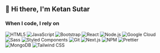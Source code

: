 ##  👋 Hi there,  I'm Ketan Sutar 

<h3>When I code, I rely on</h3>
<p>
 <!-- HTML5 -->
<img alt="HTML5" src="https://img.shields.io/badge/-HTML5-E34F26?style=flat-square&logo=html5&logoColor=white" />

<!-- JavaScript -->
<img alt="JavaScript" src="https://img.shields.io/badge/-JavaScript-F7DF1C?style=flat-square&logo=javascript&logoColor=black" />

<!-- Bootstrap -->
<img alt="Bootstrap" src="https://img.shields.io/badge/-Bootstrap-7952B3?style=flat-square&logo=bootstrap&logoColor=white" />

<!-- React -->
<img alt="React" src="https://img.shields.io/badge/-React-45b8d8?style=flat-square&logo=react&logoColor=white" />

<!-- Node.js -->
<img alt="Node.js" src="https://img.shields.io/badge/-Node.js-43853D?style=flat-square&logo=node.js&logoColor=white" />

<!-- Google Cloud Platform -->
<img alt="Google Cloud" src="https://img.shields.io/badge/-Google_Cloud_Platform-1A73E8?style=flat-square&logo=google-cloud&logoColor=white" />

<!-- Sass -->
<img alt="Sass" src="https://img.shields.io/badge/-Sass-CC6699?style=flat-square&logo=sass&logoColor=white" />

<!-- Styled Components -->
<img alt="Styled Components" src="https://img.shields.io/badge/-Styled_Components-DB7092?style=flat-square&logo=styled-components&logoColor=white" />

<!-- Git -->
<img alt="Git" src="https://img.shields.io/badge/-Git-F05032?style=flat-square&logo=git&logoColor=white" />

<!-- Next.js (Corrected) -->
<img alt="Next.js" src="https://img.shields.io/badge/-Next.js-000000?style=flat-square&logo=next.js&logoColor=white" />

<!-- NPM -->
<img alt="NPM" src="https://img.shields.io/badge/-NPM-CB3837?style=flat-square&logo=npm&logoColor=white" />

<!-- Prettier -->
<img alt="Prettier" src="https://img.shields.io/badge/-Prettier-F7B93E?style=flat-square&logo=prettier&logoColor=white" />

<!-- MongoDB -->
<img alt="MongoDB" src="https://img.shields.io/badge/-MongoDB-13AA52?style=flat-square&logo=mongodb&logoColor=white" />

<!-- Tailwind CSS (Corrected style) -->
<img alt="Tailwind CSS" src="https://img.shields.io/badge/-Tailwind_CSS-38B2AC?style=flat-square&logo=tailwind-css&logoColor=white" />



  
</p>

<!--
**ketan-sutar/ketan-sutar** is a ✨ _special_ ✨ repository because its `README.md` (this file) appears on your GitHub profile.

Here are some ideas to get you started:



- 🔭 I’m currently working on ...
- 🌱 I’m currently learning ...
- 👯 I’m looking to collaborate on ...
- 🤔 I’m looking for help with ...
- 💬 Ask me about ...
- 📫 How to reach me: ...
- 😄 Pronouns: ...
- ⚡ Fun fact: ...
-->
